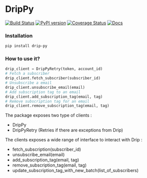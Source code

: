 # DripPy
[![Build Status](https://travis-ci.org/SpringboardEdu/drip-py.svg?branch=master)](https://travis-ci.org/SpringboardEdu/drip-py)
[![PyPI version](https://badge.fury.io/py/drip-py.svg)](https://badge.fury.io/py/drip-py)
[![Coverage Status](https://coveralls.io/repos/github/SpringboardEdu/drip-py/badge.svg)](https://coveralls.io/github/SpringboardEdu/drip-py)
[![Docs](https://readthedocs.org/projects/drip-py/badge/?version=latest)](http://drip-py.readthedocs.io/)

### Installation
```sh
pip install drip-py
```

### How to use it?
```python
drip_client = DripPyRetry(token, account_id)
# Fetch a subscriber
drip_client.fetch_subscriber(subscriber_id)
# Unsubscribe a email
drip_client.unsubscribe_email(email)
# Add subscription tag to an email
drip_client.add_subscription_tag(email, tag)
# Remove subscription tag for an email
drip_client.remove_subscription_tag(email, tag)
```

The package exposes two type of clients :
* DripPy
* DripPyRetry (Retries if there are exceptions from Drip)

The clients exposes a wide range of interface to interact with Drip :
* fetch_subscription(subscriber_id)
* unsubscribe_email(email)
* add_subscription_tag(email, tag)
* remove_subscription_tag(email, tag)
* update_subscription_tag_with_new_batch(list_of_subscribers)



